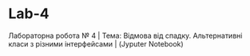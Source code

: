 # Lab-4
Лабораторна робота № 4 | Тема: Відмова від спадку. Альтернативні класи з різними інтерфейсами | (Jyputer Notebook)

